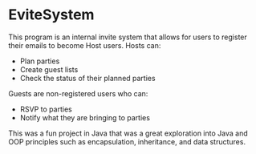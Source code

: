 # EviteSystem

This program is an internal invite system that allows for users to register their emails to become Host users. Hosts can:
- Plan parties
- Create guest lists
- Check the status of their planned parties

Guests are non-registered users who can:
- RSVP to parties
- Notify what they are bringing to parties

This was a fun project in Java that was a great exploration into Java and OOP principles such as encapsulation, inheritance, and data structures. 
